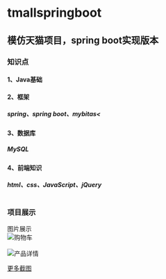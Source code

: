 # tmallspringboot<br>
## 模仿天猫项目，spring boot实现版本<br>
### 知识点
#### 1、Java基础
#### 2、框架
##### spring、spring boot、mybitas<
#### 3、数据库
##### MySQL
#### 4、前端知识
##### html、css、JavaScript、jQuery<br><br>
### 项目展示
图片展示<br>
![购物车](https://github.com/CodingWithPatience/tmallspringboot/blob/master/projectCapture/fore/cart.png "模仿天猫项目-购物车")<br><br>
![产品详情](https://github.com/CodingWithPatience/tmallspringboot/blob/master/projectCapture/fore/productDetail.png "模仿天猫项目-产品详情")<br>
<p><a href="https://github.com/CodingWithPatience/tmallspringboot/tree/master/projectCapture">更多截图</a></p>
